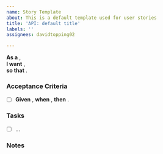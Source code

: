 ```yaml
---
name: Story Template
about: This is a default template used for user stories
title: 'API: default title'
labels: ''
assignees: davidtopping02

---
```


**As a** ,  
**I want** ,  
**so that** .


### Acceptance Criteria
- [ ] **Given** , **when** , **then** .


### Tasks
- [ ] ...


### Notes
